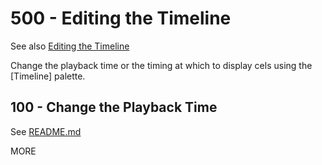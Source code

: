 # 500 - Editing the Timeline

See also [Editing the Timeline](https://tips.clip-studio.com/en-us/articles/529)

Change the playback time or the timing at which to display cels using the [Timeline] palette.

## 100 - Change the Playback Time

See [README.md](./100/README.md)

MORE

